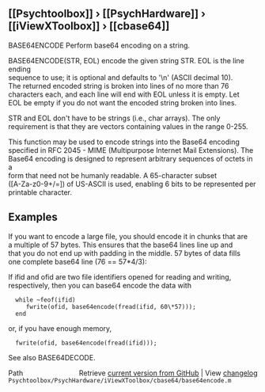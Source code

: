 ## [[Psychtoolbox]] &#8250; [[PsychHardware]] &#8250; [[iViewXToolbox]] &#8250; [[cbase64]]

BASE64ENCODE Perform base64 encoding on a string.  
  
   BASE64ENCODE(STR, EOL) encode the given string STR.  EOL is the line ending  
   sequence to use; it is optional and defaults to '\n' (ASCII decimal 10).  
   The returned encoded string is broken into lines of no more than 76  
   characters each, and each line will end with EOL unless it is empty.  Let  
   EOL be empty if you do not want the encoded string broken into lines.  
  
   STR and EOL don't have to be strings (i.e., char arrays).  The only  
   requirement is that they are vectors containing values in the range 0-255.  
  
   This function may be used to encode strings into the Base64 encoding  
   specified in RFC 2045 - MIME (Multipurpose Internet Mail Extensions).  The  
   Base64 encoding is designed to represent arbitrary sequences of octets in a  
   form that need not be humanly readable.  A 65-character subset  
   ([A-Za-z0-9+/=]) of US-ASCII is used, enabling 6 bits to be represented per  
   printable character.  
  
   Examples  
   --------  
  
   If you want to encode a large file, you should encode it in chunks that are  
   a multiple of 57 bytes.  This ensures that the base64 lines line up and  
   that you do not end up with padding in the middle.  57 bytes of data fills  
   one complete base64 line (76 == 57\*4/3):  
  
   If ifid and ofid are two file identifiers opened for reading and writing,  
   respectively, then you can base64 encode the data with  
  
      while ~feof(ifid)  
         fwrite(ofid, base64encode(fread(ifid, 60\*57)));  
      end  
  
   or, if you have enough memory,  
  
      fwrite(ofid, base64encode(fread(ifid)));  
  
   See also BASE64DECODE.  




<div class="code_header" style="text-align:right;">
  <span style="float:left;">Path&nbsp;&nbsp;</span> <span class="counter">Retrieve <a href=
  "https://raw.github.com/Psychtoolbox-3/Psychtoolbox-3/beta/Psychtoolbox/PsychHardware/iViewXToolbox/cbase64/base64encode.m">current version from GitHub</a> | View <a href=
  "https://github.com/Psychtoolbox-3/Psychtoolbox-3/commits/beta/Psychtoolbox/PsychHardware/iViewXToolbox/cbase64/base64encode.m">changelog</a></span>
</div>
<div class="code">
  <code>Psychtoolbox/PsychHardware/iViewXToolbox/cbase64/base64encode.m</code>
</div>

